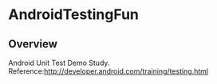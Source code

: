 AndroidTestingFun
=====================

## Overview

Android Unit Test Demo Study. Reference:http://developer.android.com/training/testing.html
